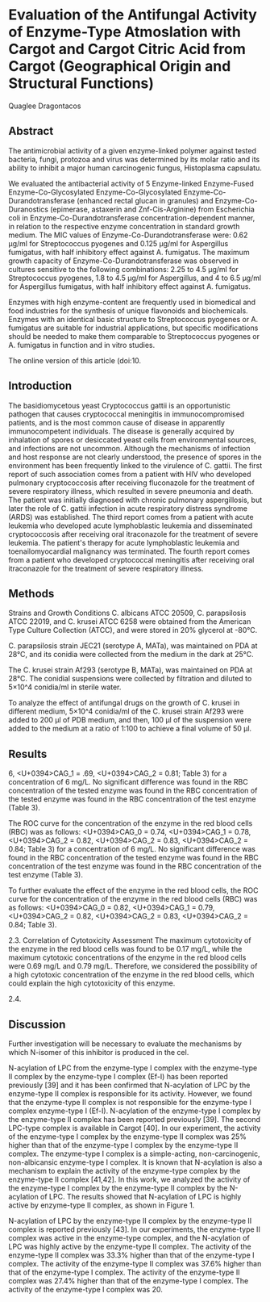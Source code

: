 # Evaluation of the Antifungal Activity of Enzyme-Type Atmoslation with Cargot and Cargot Citric Acid from Cargot (Geographical Origin and Structural Functions)
Quaglee Dragontacos


## Abstract
The antimicrobial activity of a given enzyme-linked polymer against tested bacteria, fungi, protozoa and virus was determined by its molar ratio and its ability to inhibit a major human carcinogenic fungus, Histoplasma capsulatu.

We evaluated the antibacterial activity of 5 Enzyme-linked Enzyme-Fused Enzyme-Co-Glycosylated Enzyme-Co-Glycosylated Enzyme-Co-Durandotransferase (enhanced rectal glucan in granules) and Enzyme-Co-Duranostics (epimerase, astaxerin and Znf-Cis-Arginine) from Escherichia coli in Enzyme-Co-Durandotransferase concentration-dependent manner, in relation to the respective enzyme concentration in standard growth medium. The MIC values of Enzyme-Co-Durandotransferase were: 0.62 µg/ml for Streptococcus pyogenes and 0.125 µg/ml for Aspergillus fumigatus, with half inhibitory effect against A. fumigatus. The maximum growth capacity of Enzyme-Co-Durandotransferase was observed in cultures sensitive to the following combinations: 2.25 to 4.5 µg/ml for Streptococcus pyogenes, 1.8 to 4.5 µg/ml for Aspergillus, and 4 to 6.5 µg/ml for Aspergillus fumigatus, with half inhibitory effect against A. fumigatus.

Enzymes with high enzyme-content are frequently used in biomedical and food industries for the synthesis of unique flavonoids and biochemicals. Enzymes with an identical basic structure to Streptococcus pyogenes or A. fumigatus are suitable for industrial applications, but specific modifications should be needed to make them comparable to Streptococcus pyogenes or A. fumigatus in function and in vitro studies.

The online version of this article (doi:10.


## Introduction
The basidiomycetous yeast Cryptococcus gattii is an opportunistic pathogen that causes cryptococcal meningitis in immunocompromised patients, and is the most common cause of disease in apparently immunocompetent individuals. The disease is generally acquired by inhalation of spores or desiccated yeast cells from environmental sources, and infections are not uncommon. Although the mechanisms of infection and host response are not clearly understood, the presence of spores in the environment has been frequently linked to the virulence of C. gattii. The first report of such association comes from a patient with HIV who developed pulmonary cryptococcosis after receiving fluconazole for the treatment of severe respiratory illness, which resulted in severe pneumonia and death. The patient was initially diagnosed with chronic pulmonary aspergillosis, but later the role of C. gattii infection in acute respiratory distress syndrome (ARDS) was established. The third report comes from a patient with acute leukemia who developed acute lymphoblastic leukemia and disseminated cryptococcosis after receiving oral itraconazole for the treatment of severe leukemia. The patient's therapy for acute lymphoblastic leukemia and toenailomyocardial malignancy was terminated. The fourth report comes from a patient who developed cryptococcal meningitis after receiving oral itraconazole for the treatment of severe respiratory illness.


## Methods
Strains and Growth Conditions
C. albicans ATCC 20509, C. parapsilosis ATCC 22019, and C. krusei ATCC 6258 were obtained from the American Type Culture Collection (ATCC), and were stored in 20% glycerol at -80°C.

C. parapsilosis strain JEC21 (serotype A, MATa), was maintained on PDA at 28°C, and its conidia were collected from the medium in the dark at 25°C.

The C. krusei strain Af293 (serotype B, MATa), was maintained on PDA at 28°C. The conidial suspensions were collected by filtration and diluted to 5×10^4 conidia/ml in sterile water.

To analyze the effect of antifungal drugs on the growth of C. krusei in different medium, 5×10^4 conidia/ml of the C. krusei strain Af293 were added to 200 µl of PDB medium, and then, 100 µl of the suspension were added to the medium at a ratio of 1:100 to achieve a final volume of 50 µl.


## Results
6, <U+0394>CAG_1 = .69, <U+0394>CAG_2 = 0.81; Table 3) for a concentration of 6 mg/L. No significant difference was found in the RBC concentration of the tested enzyme was found in the RBC concentration of the tested enzyme was found in the RBC concentration of the test enzyme (Table 3).

The ROC curve for the concentration of the enzyme in the red blood cells (RBC) was as follows: <U+0394>CAG_0 = 0.74, <U+0394>CAG_1 = 0.78, <U+0394>CAG_2 = 0.82, <U+0394>CAG_2 = 0.83, <U+0394>CAG_2 = 0.84; Table 3) for a concentration of 6 mg/L. No significant difference was found in the RBC concentration of the tested enzyme was found in the RBC concentration of the test enzyme was found in the RBC concentration of the test enzyme (Table 3).

To further evaluate the effect of the enzyme in the red blood cells, the ROC curve for the concentration of the enzyme in the red blood cells (RBC) was as follows: <U+0394>CAG_0 = 0.82, <U+0394>CAG_1 = 0.79, <U+0394>CAG_2 = 0.82, <U+0394>CAG_2 = 0.83, <U+0394>CAG_2 = 0.84; Table 3).

2.3. Correlation of Cytotoxicity Assessment
The maximum cytotoxicity of the enzyme in the red blood cells was found to be 0.17 mg/L, while the maximum cytotoxic concentrations of the enzyme in the red blood cells were 0.69 mg/L and 0.79 mg/L. Therefore, we considered the possibility of a high cytotoxic concentration of the enzyme in the red blood cells, which could explain the high cytotoxicity of this enzyme.

2.4.


## Discussion
Further investigation will be necessary to evaluate the mechanisms by which N-isomer of this inhibitor is produced in the cel.

N-acylation of LPC from the enzyme-type I complex with the enzyme-type II complex by the enzyme-type I complex (Ef-I) has been reported previously [39] and it has been confirmed that N-acylation of LPC by the enzyme-type II complex is responsible for its activity. However, we found that the enzyme-type II complex is not responsible for the enzyme-type I complex enzyme-type I (Ef-I). N-acylation of the enzyme-type I complex by the enzyme-type II complex has been reported previously [39]. The second LPC-type complex is available in Cargot [40]. In our experiment, the activity of the enzyme-type I complex by the enzyme-type II complex was 25% higher than that of the enzyme-type I complex by the enzyme-type II complex. The enzyme-type I complex is a simple-acting, non-carcinogenic, non-albicansic enzyme-type I complex. It is known that N-acylation is also a mechanism to explain the activity of the enzyme-type complex by the enzyme-type II complex [41,42]. In this work, we analyzed the activity of the enzyme-type I complex by the enzyme-type II complex by the N-acylation of LPC. The results showed that N-acylation of LPC is highly active by enzyme-type II complex, as shown in Figure 1.

N-acylation of LPC by the enzyme-type II complex by the enzyme-type II complex is reported previously [43]. In our experiments, the enzyme-type II complex was active in the enzyme-type complex, and the N-acylation of LPC was highly active by the enzyme-type II complex. The activity of the enzyme-type II complex was 33.3% higher than that of the enzyme-type I complex. The activity of the enzyme-type II complex was 37.6% higher than that of the enzyme-type I complex. The activity of the enzyme-type II complex was 27.4% higher than that of the enzyme-type I complex. The activity of the enzyme-type I complex was 20.

